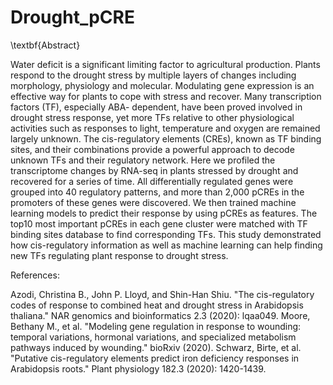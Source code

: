 # Drought_pCRE

\textbf{Abstract}


Water deficit is a significant limiting factor to agricultural production. Plants respond to the drought stress by multiple layers of changes including morphology, physiology and molecular. Modulating gene expression is an effective way for plants to cope with stress and recover. Many transcription factors (TF), especially ABA- dependent, have been proved involved in drought stress response, yet more TFs relative to other physiological activities such as responses to light, temperature and oxygen are remained largely unknown.  The cis-regulatory elements (CREs), known as TF binding sites, and their combinations provide a powerful approach to decode unknown TFs and their regulatory network. Here we profiled the transcriptome changes by RNA-seq in plants stressed by drought and recovered for a series of time. All differentially regulated genes were grouped into 40 regulatory patterns, and more than 2,000 pCREs in the promoters of these genes were discovered. We then trained machine learning models to predict their response by using pCREs as features. The top10 most important pCREs in each gene cluster were matched with TF binding sites database to find corresponding TFs. This study demonstrated how cis-regulatory information as well as machine learning can help finding new TFs regulating plant response to drought stress.   




References:


Azodi, Christina B., John P. Lloyd, and Shin-Han Shiu. "The cis-regulatory codes of response to combined heat and drought stress in Arabidopsis thaliana." NAR genomics and bioinformatics 2.3 (2020): lqaa049.
Moore, Bethany M., et al. "Modeling gene regulation in response to wounding: temporal variations, hormonal variations, and specialized metabolism pathways induced by wounding." bioRxiv (2020).
Schwarz, Birte, et al. "Putative cis-regulatory elements predict iron deficiency responses in Arabidopsis roots." Plant physiology 182.3 (2020): 1420-1439.
